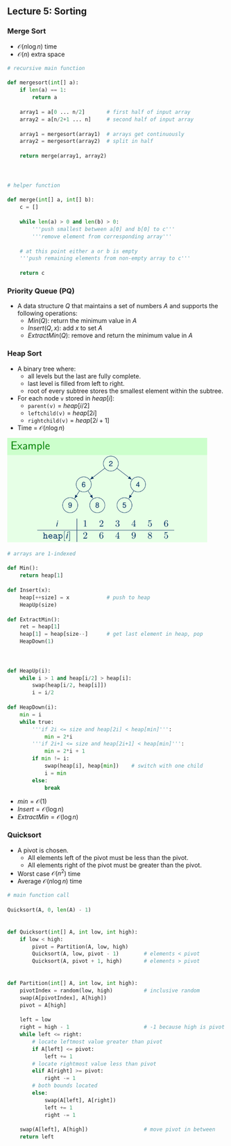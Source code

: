 ## Lecture 5: Sorting

### Merge Sort
- $\mathcal{O}(n \log n)$ time
- $\mathcal{O}(n)$ extra space
```py
# recursive main function

def mergesort(int[] a):
    if len(a) == 1:
        return a

    array1 = a[0 ... n/2]       # first half of input array
    array2 = a[n/2+1 ... n]     # second half of input array

    array1 = mergesort(array1)  # arrays get continuously
    array2 = mergesort(array2)  # split in half

    return merge(array1, array2)



# helper function

def merge(int[] a, int[] b):
    c = []

    while len(a) > 0 and len(b) > 0:
        '''push smallest between a[0] and b[0] to c'''
        '''remove element from corresponding array'''

    # at this point either a or b is empty
    '''push remaining elements from non-empty array to c'''

    return c
```

### Priority Queue (PQ)
- A data structure $Q$ that maintains a set of numbers $A$ and supports the following operations:
    - $Min(Q)$: return the minimum value in $A$
    - $Insert(Q, x)$: add $x$ to set $A$
    - $ExtractMin(Q)$: remove and return the minimum value in $A$

### Heap Sort
- A binary tree where:
    - all levels but the last are fully complete.
    - last level is filled from left to right.
    - root of every subtree stores the smallest element within the subtree.
- For each node `v` stored in $heap[i]$:
    - `parent(v)` = $heap[i/2]$
    - `leftchild(v)` = $heap[2i]$
    - `rightchild(v)` = $heap[2i+1]$
- Time = $\mathcal{O}(n \log n)$

![Heap](../img/heap.png)

```py
# arrays are 1-indexed

def Min():
    return heap[1]

def Insert(x):
    heap[++size] = x            # push to heap
    HeapUp(size)

def ExtractMin():
    ret = heap[1]
    heap[1] = heap[size--]      # get last element in heap, pop
    HeapDown(1)



def HeapUp(i):
    while i > 1 and heap[i/2] > heap[i]:
        swap(heap[i/2, heap[i]])
        i = i/2

def HeapDown(i):
    min = i
    while true:
        '''if 2i <= size and heap[2i] < heap[min]''':
            min = 2*i
        '''if 2i+1 <= size and heap[2i+1] < heap[min]''':
            min = 2*i + 1
        if min != i:
            swap(heap[i], heap[min])    # switch with one child
            i = min
        else:
            break


```
- $min = \mathcal{O}(1)$
- $Insert = \mathcal{O}(\log n)$
- $ExtractMin = \mathcal{O}(\log n)$

### Quicksort
- A pivot is chosen.
    - All elements left of the pivot must be less than the pivot.
    - All elements right of the pivot must be greater than the pivot.
- Worst case $\mathcal{O}(n^2)$ time
- Average $\mathcal{O}(n \log n)$ time
```py
# main function call

Quicksort(A, 0, len(A) - 1)


def Quicksort(int[] A, int low, int high):
    if low < high:
        pivot = Partition(A, low, high)
        Quicksort(A, low, pivot - 1)        # elements < pivot
        Quicksort(A, pivot + 1, high)       # elements > pivot


def Partition(int[] A, int low, int high):
    pivotIndex = random(low, high)          # inclusive random
    swap(A[pivotIndex], A[high])
    pivot = A[high]

    left = low
    right = high - 1                        # -1 because high is pivot
    while left <= right:
        # locate leftmost value greater than pivot
        if A[left] <= pivot:
            left += 1
        # locate rightmost value less than pivot
        elif A[right] >= pivot:
            right -= 1
        # both bounds located
        else:
            swap(A[left], A[right])
            left += 1
            right -= 1

    swap(A[left], A[high])                  # move pivot in between
    return left
```